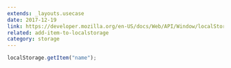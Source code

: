 ```yaml
---
extends: _layouts.usecase
date: 2017-12-19
link: https://developer.mozilla.org/en-US/docs/Web/API/Window/localStorage
related: add-item-to-localstorage
category: storage
---
```



```javascript
localStorage.getItem("name");
```
